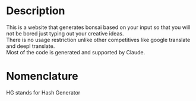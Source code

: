 # Description
This is a website that generates bonsai based on your input so that you will not be bored just typing out your creative ideas.<br>
There is no usage restriction unlike other competitives like google translate and deepl translate.<br>
Most of the code is generated and supported by Claude.<br>

# Nomenclature
HG stands for Hash Generator<br>
